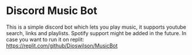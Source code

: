 # Discord Music Bot

This is a simple discord bot which lets you play music, it supports youtube search, links and playlists.
Spotify support might be added in the future.
In case you want to run it on replit: https://replit.com/github/Dioswilson/MusicBot